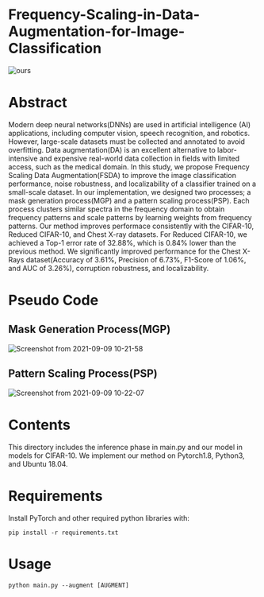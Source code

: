 # Frequency-Scaling-in-Data-Augmentation-for-Image-Classification

![ours](https://user-images.githubusercontent.com/77310264/132606113-baf39b95-96f6-4445-a3ab-09958d2af41d.png)

# Abstract
Modern deep neural networks(DNNs) are used in artificial intelligence (AI) applications, including computer vision, speech recognition, and robotics. However, large-scale datasets must be collected and annotated to avoid overfitting. Data augmentation(DA) is an excellent alternative to labor-intensive and expensive real-world data collection in fields with limited access, such as the medical domain. In this study, we propose Frequency Scaling Data Augmentation(FSDA) to improve the image classification performance, noise robustness, and localizability of a classifier trained on a small-scale dataset. In our implementation, we designed two processes; a mask generation process(MGP) and a pattern scaling process(PSP). Each process clusters similar spectra in the frequency domain to obtain frequency patterns and scale patterns by learning weights from frequency patterns. Our method improves performace consistently with the CIFAR-10, Reduced CIFAR-10, and Chest X-ray datasets. For Reduced CIFAR-10, we achieved a Top-1 error rate of 32.88\%, which is 0.84\% lower than the previous method. We significantly improved performance for the Chest X-Rays dataset(Accuracy of 3.61\%, Precision of 6.73\%, F1-Score of 1.06\%, and AUC of 3.26\%), corruption robustness, and localizability. 

# Pseudo Code
## Mask Generation Process(MGP)
![Screenshot from 2021-09-09 10-21-58](https://user-images.githubusercontent.com/77310264/132606613-14c54225-0730-490d-b212-3547eade06f2.png)

## Pattern Scaling Process(PSP)
![Screenshot from 2021-09-09 10-22-07](https://user-images.githubusercontent.com/77310264/132606617-f821fcd8-5e4a-49c1-99a5-6f7e6e5f0c0d.png)

# Contents
This directory includes the inference phase in main.py and our model in models for CIFAR-10. We implement our method on Pytorch1.8, Python3, and Ubuntu 18.04. 

# Requirements
Install PyTorch and other required python libraries with:
```
pip install -r requirements.txt
```

# Usage
```
python main.py --augment [AUGMENT]
```
